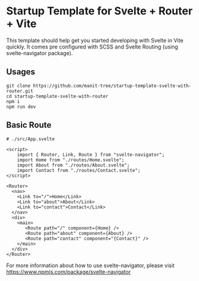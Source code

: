 # Startup Template for Svelte + Router + Vite

This template should help get you started developing with Svelte in Vite quickly. It comes pre configured with SCSS and Svelte Routing (using svelte-navigator package).

## Usages

```
git clone https://github.com/manit-tree/startup-template-svelte-with-router.git
cd startup-template-svelte-with-router
npm i
npm run dev
```

## Basic Route

```
# ./src/App.svelte

<script>
	import { Router, Link, Route } from "svelte-navigator";
	import Home from "./routes/Home.svelte";
	import About from "./routes/About.svelte";
	import Contact from "./routes/Contact.svelte";
</script>

<Router>
  <nav>
    <Link to="/">Home</Link>
    <Link to="about">About</Link>
    <Link to="contact">Contact</Link>
  </nav>
  <div>
    <main>
       <Route path="/" component={Home} />
       <Route path="about" component={About} />
       <Route path="contact" component="{Contact}" />
    </main>
  </div>
</Router>
```

For more information about how to use svelte-navigator, please visit https://www.npmjs.com/package/svelte-navigator
